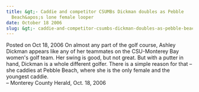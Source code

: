 ```yaml
---
title: &gt;- Caddie and competitor CSUMBs Dickman doubles as Pebble
  Beach&apos;s lone female looper
date: October 18 2006
slug: &gt;- caddie-and-competitor-csumbs-dickman-doubles-as-pebble-beach&apos;s-lone-female-looper
---
```


 



<span class="date">Posted on Oct 18, 2006    </span>
On almost any part of the golf course, Ashley Dickman appears like
any of her teammates on the CSU-Monterey Bay women&apos;s golf team. Her
swing is good, but not great. But with a putter in hand, Dickman is
a whole different golfer. There is a simple reason for that &#x2013; she
caddies at Pebble Beach, where she is the only female and the
youngest caddie.<br>
&#x2013; Monterey County Herald, Oct. 18, 2006<br/></br>




```
